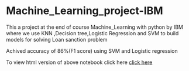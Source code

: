 # Machine_Learning_project-IBM
<p>This a project at the end of course Machine_Learning with python by IBM where we use KNN ,Decision tree,Logistic Regression and SVM to build models for solving Loan sanction problem</p>
<p>Achived accuracy of 86%(F1 score) using SVM and Logistic regression</p>
<p> To view html version of above notebook click here <a href="https://htmlpreview.github.io/?https://github.com/satoru2001/Machine_Learning_project-IBM/blob/master/Project_IBM.html" >click here</a></p>
